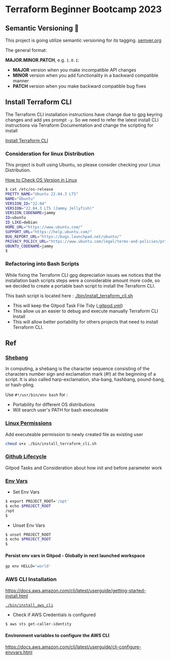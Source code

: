 # Terraform Beginner Bootcamp 2023

## Semantic Versioning :mage:

This project is going utilize semantic versioning for its tagging.
[semver.org](https://semver.org/) 

The general format: 

**MAJOR.MINOR.PATCH**, e.g. `1.0.1`:

- **MAJOR** version when you make incompatible API changes
- **MINOR** version when you add functionality in a backward compatible manner
- **PATCH** version when you make backward compatible bug fixes

## Install Terraform CLI

The Terraform CLI installation instructions have change due to gpg keyring changes and add yes prompt `-y`. So we need to refer the latest install CLI instructions via Terraform Documentation and change the scripting for install

[Install Terraform CLI](https://developer.hashicorp.com/terraform/tutorials/aws-get-started/install-cli)

### Consideration for linux Distribution

This project is built using Ubuntu, so please consider checking your Linux Distribution.

[How to Check OS Version in Linux](https://www.cyberciti.biz/faq/how-to-check-os-version-in-linux-command-line/)

```bash
$ cat /etc/os-release
PRETTY_NAME="Ubuntu 22.04.3 LTS"
NAME="Ubuntu"
VERSION_ID="22.04"
VERSION="22.04.3 LTS (Jammy Jellyfish)"
VERSION_CODENAME=jammy
ID=ubuntu
ID_LIKE=debian
HOME_URL="https://www.ubuntu.com/"
SUPPORT_URL="https://help.ubuntu.com/"
BUG_REPORT_URL="https://bugs.launchpad.net/ubuntu/"
PRIVACY_POLICY_URL="https://www.ubuntu.com/legal/terms-and-policies/privacy-policy"
UBUNTU_CODENAME=jammy
$ 
```

### Refactoring into Bash Scripts

While fixing the Terraform CLI gpg depreciation issues we notices that the installation bash scripts steps were a considerable amount more code, so we decided to create a portable bash script to install the Terraform CLI. 

This bash script is located here : [./bin/install_terraform_cli.sh](./bin/install_terraform_cli.sh)

- This will keep the Gitpod Task File Tidy ([.gitpod.yml](.gitpod.yml))
- This allow us an easier to debug and execute manually Terraform CLI Install
- This will allow better portability for others projects that need to install Terraform CLI. 

## Ref

### [Shebang](https://en.wikipedia.org/wiki/Shebang_(Unix))
In computing, a shebang is the character sequence consisting of the characters number sign and exclamation mark (#!) at the beginning of a script. It is also called  harp-exclamation, sha-bang, hashbang, pound-bang, or hash-pling.

Use `#!/usr/bin/env bash` for :
- Portability for different OS distributions
- Will search user's PATH for bash executeable
### [Linux Permissions](https://en.wikipedia.org/wiki/File-system_permissions)
Add executeable permission to newly created file as existing user
```bash
chmod u+x ./bin/install_terraform_cli.sh
```
### [Github Lifecycle](https://www.gitpod.io/docs/configure/workspaces/tasks)
Gitpod Tasks and Consideration about how init and before parameter work

### [Env Vars](https://www.cyberciti.biz/faq/set-environment-variable-linux/)

- Set Env Vars
```sh
$ export PROJECT_ROOT='/opt'
$ echo $PROJECT_ROOT
/opt
$
```
- Unset Env Vars
```sh
$ unset PROJECT_ROOT
$ echo $PROJECT_ROOT
$ 
```

#### Persist env vars in Gitpod - Globally in next launched workspace
```sh
gp env HELLO='world'
```

### AWS CLI Installation

https://docs.aws.amazon.com/cli/latest/userguide/getting-started-install.html

[`./bin/install_aws_cli`](./bin/install_aws_cli)

- Check if AWS Credentials is configured
```sh
$ aws sts get-caller-identity
```

#### Environment variables to configure the AWS CLI

https://docs.aws.amazon.com/cli/latest/userguide/cli-configure-envvars.html
